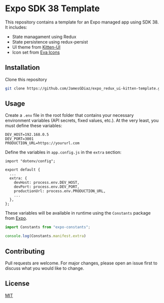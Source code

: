 # Expo SDK 38 Template

This repository contains a template for an Expo managed app using SDK 38.
It includes:
- State managament using Redux
- State persistence using redux-persist
- UI theme from [Kitten-UI](https://akveo.github.io/react-native-ui-kitten/)
- Icon set from [Eva Icons](https://github.com/akveo/eva-icons/)


## Installation

Clone this repository 

```bash
git clone https://github.com/JamesGDiaz/expo_redux_ui-kitten-template.git
```

## Usage

Create a `.env` file in the root folder that contains your necessary environment variables (API secrets, fixed values, etc.).
At the very least, you must define these variables:

```
DEV_HOST=192.168.0.5
DEV_PORT=3001
PRODUCTION_URL=https://yoururl.com
```

Define the variables in `app.config.js` in the `extra` section:
```
import "dotenv/config";

export default {
  ...
  extra: {
    devHost: process.env.DEV_HOST,
    devPort: process.env.DEV_PORT,
    productionUrl: process.env.PRODUCTION_URL,
    ...
  },
};
```

These variables will be available in runtime using the `Constants` package from [Expo](https://docs.expo.io/versions/latest/sdk/constants/).
```javascript
import Constants from "expo-constants";

console.log(Constants.manifest.extra)
```

## Contributing
Pull requests are welcome. For major changes, please open an issue first to discuss what you would like to change.

## License
[MIT](https://choosealicense.com/licenses/mit/)